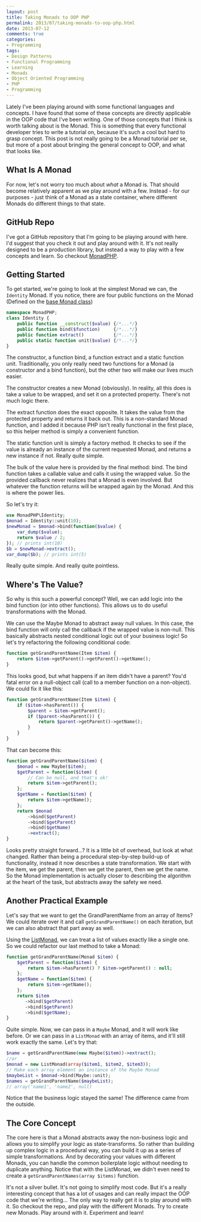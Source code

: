 ```yaml
---
layout: post
title: Taking Monads to OOP PHP
permalink: 2013/07/taking-monads-to-oop-php.html
date: 2013-07-12
comments: true
categories:
- Programming
tags:
- Design Patterns
- Functional Programming
- Learning
- Monads
- Object Oriented Programming
- PHP
- Programming
---
```


Lately I've been playing around with some functional languages and concepts. I have found that some of these concepts are directly applicable in the OOP code that I've been writing. One of those concepts that I think is worth talking about is the Monad. This is something that every functional developer tries to write a tutorial on, because it's such a cool but hard to grasp concept. This post is not really going to be a Monad tutorial per se, but more of a post about bringing the general concept to OOP, and what that looks like.
<!--more-->

## What Is A Monad

For now, let's not worry too much about *what* a Monad is. That should become relatively apparent as we play around with a few. Instead - for our purposes - just think of a Monad as a state container, where different Monads do different things to that state.

## GitHub Repo

I've got a GitHub repository that I'm going to be playing around with here. I'd suggest that you check it out and play around with it. It's not really designed to be a production library, but instead a way to play with a few concepts and learn. So checkout [MonadPHP](https://github.com/ircmaxell/monad-php).

## Getting Started

To get started, we're going to look at the simplest Monad we can, the `Identity` Monad. If you notice, there are four public functions on the Monad (Defined on the [base Monad class](https://github.com/ircmaxell/monad-php/blob/master/lib/MonadPHP/Monad.php))

```php
namespace MonadPHP;
class Identity {
    public function __construct($value) {/*...*/}
    public function bind($function)     {/*...*/}
    public function extract()           {/*...*/}
    public static function unit($value) {/*...*/}
}
```

The constructor, a function bind, a function extract and a static function unit. Traditionally, you only really need two functions for a Monad (a constructor and a bind function), but the other two will make our lives much easier.

The constructor creates a new Monad (obviously). In reality, all this does is take a value to be wrapped, and set it on a protected property. There's not much logic there.

The extract function does the exact opposite. It takes the value from the protected property and returns it back out. This is a non-standard Monad function, and I added it because PHP isn't really functional in the first place, so this helper method is simply a convenient function.

The static function unit is simply a factory method. It checks to see if the value is already an instance of the current requested Monad, and returns a new instance if not. Really quite simple.

The bulk of the value here is provided by the final method: bind. The bind function takes a callable value and calls it using the wrapped value. So the provided callback never realizes that a Monad is even involved. But whatever the function returns will be wrapped again by the Monad. And this is where the power lies.

So let's try it:

```php
use MonadPHP\Identity;
$monad = Identity::unit(10);
$newMonad = $monad->bind(function($value) {
    var_dump($value);
    return $value / 2;
}); // prints int(10)
$b = $newMonad->extract();
var_dump($b); // prints int(5)
```

Really quite simple. And really quite pointless.

## Where's The Value?

So why is this such a powerful concept? Well, we can add logic into the bind function (or into other functions). This allows us to do useful transformations with the Monad.

We can use the Maybe Monad to abstract away null values. In this case, the bind function will only call the callback if the wrapped value is non-null. This basically abstracts nested conditional logic out of your business logic! So let's try refactoring the following conditional code:

```php
function getGrandParentName(Item $item) {
    return $item->getParent()->getParent()->getName();
}
```

This looks good, but what happens if an item didn't have a parent? You'd fatal error on a null-object call (call to a member function on a non-object). We could fix it like this:

```php
function getGrandParentName(Item $item) {
    if ($item->hasParent()) {
        $parent = $item->getParent();
        if ($parent->hasParent()) {
            return $parent->getParent()->getName();
        }
    }
}
```

That can become this:

```php
function getGrandParentName($item) {
    $monad = new Maybe($item);
    $getParent = function($item) {
        // Can be null, and that's ok!
        return $item->getParent();
    };
    $getName = function($item) {
        return $item->getName();
    };
    return $monad
        ->bind($getParent)
        ->bind($getParent)
        ->bind($getName)
        ->extract();
}
```

Looks pretty straight forward...? It is a little bit of overhead, but look at what changed. Rather than being a procedural step-by-step build-up of functionality, instead it now describes a state transformation. We start with the item, we get the parent, then we get the parent, then we get the name. So the Monad implementation is actually closer to describing the algorithm at the heart of the task, but abstracts away the safety we need.

## Another Practical Example

Let's say that we want to get the GrandParentName from an array of Items? We could iterate over it and call `getGrandParentName()` on each iteration, but we can also abstract that part away as well.

Using the [ListMonad](https://github.com/ircmaxell/monad-php/blob/master/lib/MonadPHP/ListMonad.php), we can treat a list of values exactly like a single one. So we could refactor our last method to take a Monad:

```php
function getGrandParentName(Monad $item) {
    $getParent = function($item) {
        return $item->hasParent() ? $item->getParent() : null;
    };
    $getName = function($item) {
        return $item->getName();
    };
    return $item
       ->bind($getParent)
       ->bind($getParent)
       ->bind($getName);
}
```

Quite simple. Now, we can pass in a `Maybe` Monad, and it will work like before. Or we can pass in a `ListMonad` with an array of items, and it'll still work exactly the same. Let's try that:

```php
$name = getGrandParentName(new Maybe($item))->extract();
//or
$monad = new ListMonad(array($item1, $item2, $item3));
// Make each array element an instance of the Maybe Monad
$maybeList = $monad->bind(Maybe::unit);
$names = getGrandParentName($maybeList);
// array('name1', 'name2', null)
```

Notice that the business logic stayed the same! The difference came from the outside.

## The Core Concept

The core here is that a Monad abstracts away the non-business logic and allows you to simplify your logic as state-transforms. So rather than building up complex logic in a procedural way, you can build it up as a series of simple transformations. And by decorating your values with different Monads, you can handle the common boilerplate logic without needing to duplicate anything. Notice that with the ListMonad, we didn't even need to create a `getGrandParentNames(array $items)` function.

It's not a silver bullet. It's not going to simplify most code. But it's a really interesting concept that has a lot of usages and can really impact the OOP code that we're writing... The only way to really get it is to play around with it. So checkout the repo, and play with the different Monads. Try to create new Monads. Play around with it. Experiment and learn!
